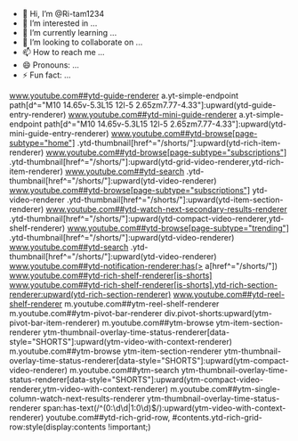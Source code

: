 - 👋 Hi, I’m @Ri-tam1234
- 👀 I’m interested in ...
- 🌱 I’m currently learning ...
- 💞️ I’m looking to collaborate on ...
- 📫 How to reach me ...
- 😄 Pronouns: ...
- ⚡ Fun fact: ...

<!---
Ri-tam1234/Ri-tam1234 is a ✨ special ✨ repository because its `README.md` (this file) appears on your GitHub profile.
You can click the Preview link to take a look at your changes.
--->
www.youtube.com##ytd-guide-renderer a.yt-simple-endpoint path[d^="M10 14.65v-5.3L15 12l-5 2.65zm7.77-4.33"]:upward(ytd-guide-entry-renderer)
www.youtube.com##ytd-mini-guide-renderer a.yt-simple-endpoint path[d^="M10 14.65v-5.3L15 12l-5 2.65zm7.77-4.33"]:upward(ytd-mini-guide-entry-renderer)
www.youtube.com##ytd-browse[page-subtype="home"] .ytd-thumbnail[href^="/shorts/"]:upward(ytd-rich-item-renderer)
www.youtube.com##ytd-browse[page-subtype="subscriptions"] .ytd-thumbnail[href^="/shorts/"]:upward(ytd-grid-video-renderer,ytd-rich-item-renderer)
www.youtube.com##ytd-search .ytd-thumbnail[href^="/shorts/"]:upward(ytd-video-renderer)
www.youtube.com##ytd-browse[page-subtype="subscriptions"] ytd-video-renderer .ytd-thumbnail[href^="/shorts/"]:upward(ytd-item-section-renderer)
www.youtube.com##ytd-watch-next-secondary-results-renderer .ytd-thumbnail[href^="/shorts/"]:upward(ytd-compact-video-renderer,ytd-shelf-renderer)
www.youtube.com##ytd-browse[page-subtype="trending"] .ytd-thumbnail[href^="/shorts/"]:upward(ytd-video-renderer)
www.youtube.com##ytd-search .ytd-thumbnail[href^="/shorts/"]:upward(ytd-video-renderer)
www.youtube.com##ytd-notification-renderer:has(> a[href^="/shorts/"])
www.youtube.com##ytd-rich-shelf-renderer[is-shorts]
www.youtube.com##ytd-rich-shelf-renderer[is-shorts].ytd-rich-section-renderer:upward(ytd-rich-section-renderer)
www.youtube.com##ytd-reel-shelf-renderer
m.youtube.com##ytm-reel-shelf-renderer
m.youtube.com##ytm-pivot-bar-renderer div.pivot-shorts:upward(ytm-pivot-bar-item-renderer)
m.youtube.com##ytm-browse ytm-item-section-renderer ytm-thumbnail-overlay-time-status-renderer[data-style="SHORTS"]:upward(ytm-video-with-context-renderer)
m.youtube.com##ytm-browse ytm-item-section-renderer ytm-thumbnail-overlay-time-status-renderer[data-style="SHORTS"]:upward(ytm-compact-video-renderer)
m.youtube.com##ytm-search ytm-thumbnail-overlay-time-status-renderer[data-style="SHORTS"]:upward(ytm-compact-video-renderer,ytm-video-with-context-renderer)
m.youtube.com##ytm-single-column-watch-next-results-renderer ytm-thumbnail-overlay-time-status-renderer span:has-text(/^(0:\d\d|1:0\d)$/):upward(ytm-video-with-context-renderer)
youtube.com##ytd-rich-grid-row, #contents.ytd-rich-grid-row:style(display:contents !important;)
